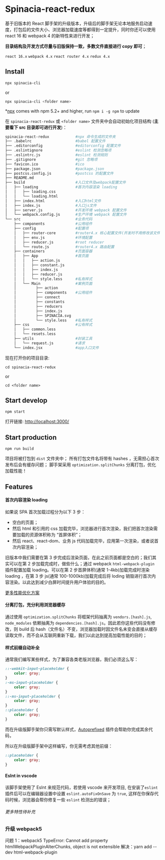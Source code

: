 # Spinacia-react-redux

基于旧版本的 React 脚手架的升级版本，升级后的脚手架无论本地服务启动速度，打包后的文件大小、浏览器加载速度等都得到一定提升，同时你还可以使用 react 16 和 webpack 4 的新特性来进行开发；

**目录结构及开发方式尽量与旧版保持一致，多数文件直接进行 copy 即可**；

`react 16.x` `webpack 4.x` `react router 4.x` `redux 4.x`

## Install

```bash
npx spinacia-cli
```

or

```bash
npx spinacia-cli <folder name>
```

\*[npx](https://medium.com/@maybekatz/introducing-npx-an-npm-package-runner-55f7d4bd282b) comes with npm 5.2+ and higher, run `npm i -g npm` to update

在 `spinacia-react-redux` 或 `<folder name>` 文件夹中会自动初始化项目结构 (**主要看下 src 目录即可进行开发**)：

```bash
spinacia-react-redux            #npx 命令生成的文件夹
├── .babelrc                    #babel 配置文件
├── .editorconfig               #editorconfig 配置文件
├── .eslintignore               #eslint 检测忽略项
├── .eslintrc.js                #eslint 检测规则
├── .gitignore                  #git 忽略项
├── favicon.ico                 #ico
├── package.json                #package.json
├── postcss.config.js           #postcss 的配置文件
├── README.md
├── build                       #入口文件及webpack配置文件
│   ├── loading                 #首次内容渲染 loading
│   │   ├── loading.css
│   │   └── loading.html
│   ├── index.html              #入口html文件
│   ├── index.js                #入口js文件
│   ├── server.js               #开发环境 webpack 配置文件
│   └── webpack.config.js       #生产环境 webpack 配置文件
└── src                         #业务代码
    ├── components              #公用组件
    ├── config                  #配置项
    │   ├── router-core         #router4.x 核心配置文件(开发时不用修改该文件夹)
    │   ├── env.js              #环境配置
    │   ├── reducer.js          #root reducer
    │   └── route.js            #router4.x 路由配置
    ├── containers              #页面容器
    │   ├── App                 #首页面
    │   │   ├── action.js
    │   │   ├── constant.js
    │   │   ├── index.js
    │   │   ├── reducer.js
    │   │   └── style.less      #私有样式
    │   └── Main                #案例页面
    │         ├── action
    │         ├── components    #公用组件
    │         ├── connect
    │         ├── constants
    │         ├── reducers
    │         ├── index.js
    │         ├── SPINACIA.svg
    │         └── style.less    #私有样式
    ├── css                     #公有样式
    │   ├── common.less
    │   └── resets.less
    ├── utils                   #封装工具
    │   └── request.js          #请求
    └── index.jsx               #app入口文件
```

现在打开你的项目目录:

`cd spinacia-react-redux`

or

`cd <folder name>`

## Start develop

`npm start`

打开链接: <http://localhost:3000/>

## Start production

`npm run build`

项目将被打包到 `dist` 文件夹中；
所有打包文件名将带有 hashes ，无需担心首次发布后会有缓存问题；
脚手架采用 `optimization.splitChunks` 分离打包，优化加载性能！

## Features

#### 首次内容渲染 loading

如果说 SPA 首次加载过程分为以下 3 步：

-   空白的页面；
-   然后 html 和引用的 css 加载完毕，浏览器进行首次渲染，我们把首次渲染需要加载的资源体积称为 “首屏体积”；
-   然后 react、react-dom、业务 js 代码加载完毕，应用第一次渲染，或者说首次内容渲染；

旧版本中我们需要在第 3 步完成后渲染页面，在此之前页面都是空白的；我们其实可以在第 2 步加载完成时，做些什么；通过 webpack `html-webpack-plugin` 插件配置加载 loading。可以在第 2 步首屏体积(通常 1-4kb)加载完成时渲染 loading ，在第 3 步 js(通常 100-1000kb)加载完成后将 loding 销毁进行首次内容渲染。以此达到减少白屏时间提升用户体验的目的。

[更多性能优化方案](https://juejin.im/entry/5b03afd351882542ac7d9291)

#### 分离打包，充分利用浏览器缓存

通过使用 `optimization.splitChunks` 将框架代码抽离为 `vendors.[hash].js`, `node_modules` 依赖抽离为 `dependencies.[hash].js`。因此若你这些代码没有修改，则 build 后 hash（文件名）不变，浏览器加载时因文件名未变会直接从缓存读取文件，而不会从互联网重新下载，我们以此达到提高加载性能的目的；

#### 样式前缀自动补全

通常我们编写某些样式，为了兼容各类老版浏览器，我们必须这么写：

```css
::-webkit-input-placeholder {
    color: gray;
}
:-ms-input-placeholder {
    color: gray;
}
::-ms-input-placeholder {
    color: gray;
}
::placeholder {
    color: gray;
}
```

而在升级版脚手架你只需写默认样式，[Autoprefixed](https://github.com/postcss/autoprefixer) 插件会帮助你完成其余代码，

所以在升级版脚手架中这样编写，你无需考虑其他前缀：

```css
::placeholder {
    color: gray;
}
```

#### Eslnt in vscode

该脚手架使用了 Eslnt 来规范代码，若使用 vscode 来开发项目, 在安装了`eslint` 插件后可以在编辑器设置中设置 `eslint.autoFixOnSave` 为 `true`, 这样在你保存代码时候，浏览器会帮你修复一些 `eslint` 检测出的错误；

###### 更多特性待补充

### 升级 webpack5

问题 1：webpack5 TypeError: Cannot add property htmlWebpackPluginAlterChunks, object is not extensible
解决：yarn add --dev html-webpack-plugin
